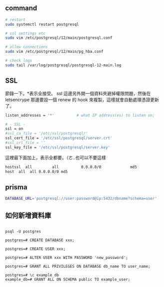 ## command

```bash
# restart
sudo systemctl restart postgresql

# ssl settings etc
sudo vim /etc/postgresql/12/main/postgresql.conf

# allow connections
sudo vim /etc/postgresql/12/main/pg_hba.conf

# check logs
sudo tail /var/log/postgresql/postgresql-12-main.log
```

## SSL

節錄一下。\*表示全接受。
ssl 這邊另外開一個資料夾避掉權限問題，然後在 letsencrype 那邊要設一個 renew 的 hook 來複製，這樣就會自動處理憑證更新了。

```bash filename="/etc/postgresql/12/main/postgresql.conf"
listen_addresses = '*'          # what IP address(es) to listen on;

# - SSL -
ssl = on
#ssl_ca_file = '/etc/ssl/postgresql/'
ssl_cert_file = '/etc/ssl/postgresql/server.crt'
#ssl_crl_file = ''
ssl_key_file = '/etc/ssl/postgresql/server.key'
```

這裡最下面加上，表示全都要。（ㄜ..也可以不要這樣

```bash filename="/etc/postgresql/12/main/pg_hba.conf"
hostssl  all         all          0.0.0.0/0             md5
host  all  all 0.0.0.0/0 md5
```

## prisma

```bash
DATABASE_URL='postgresql://user:password@ip:5432/dbname?schema=user'
```

## 如何新增資料庫

```

psql -U postgres

postgres=# CREATE DATABASE xxx;

postgres=# CREATE USER xxx;

postgres=# ALTER USER xxx WITH PASSWORD 'new_password';

postgres=# GRANT ALL PRIVILEGES ON DATABASE db_name TO user_name;

postgres=# \c example_db
example_db=# GRANT ALL ON SCHEMA public TO example_user;

```
